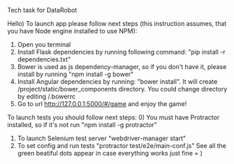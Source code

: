 Tech task for DataRobot

Hello) To launch app please follow next steps (this instruction assumes, that you have Node engine installed to use NPM):
1) Open you terminal
2) Install Flask dependencies by running following command: "pip install -r dependencies.txt"
3) Bower is used as js dependency-manager, so if you don't have it, please install by running "npm install -g bower"
4) Install Angular dependencies by running: "bower install". It will create /project/static/bower_components directory. You could change directory by editing /.bowerrc
5) Go to url http://127.0.0.1:5000/#/game and enjoy the game!

To launch tests you should follow next steps: 
0) You must have Protractor installed, so if it's not run "npm install -g protractor"
1) To launch Selenium test server "webdriver-manager start"
2) To set config and run tests "protractor test/e2e/main-conf.js" 
See all the green beatiful dots appear in case everything works just fine = )
